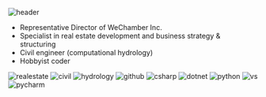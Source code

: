 ![header](https://capsule-render.vercel.app/api?type=waving&color=auto&height=52&section=header&text=Haennim%20Park%20@GitHub&fontSize=30)



+ Representative Director of WeChamber Inc.
+ Specialist in real estate development and business strategy & structuring
+ Civil engineer (computational hydrology)
+ Hobbyist coder



![realestate](https://img.shields.io/badge/-Real_Estate_Development-black) ![civil](https://img.shields.io/badge/-Civil_Enginnering-black) ![hydrology](https://img.shields.io/badge/-Hydrology-black) ![github](https://img.shields.io/badge/-GitHub-black?logo=Github) ![csharp](https://img.shields.io/badge/-CSharp-black?logo=CSharp) ![dotnet](https://img.shields.io/badge/-.NET-black?logo=dotnet) ![python](https://img.shields.io/badge/-Python-black?logo=Python) ![vs](https://img.shields.io/badge/-Visual_Studio-black?logo=VisualStudio) ![pycharm](https://img.shields.io/badge/-PyCharm-black?logo=PyCharm)

